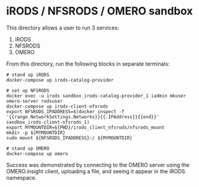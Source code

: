 # iRODS / NFSRODS / OMERO sandbox

This directory allows a user to run 3 services:

1. iRODS
2. NFSRODS
3. OMERO

From this directory, run the following blocks in separate terminals:

```
# stand up iRODS
docker-compose up irods-catalog-provider
```

```
# set up NFSRODS
docker exec -u irods sandbox_irods-catalog-provider_1 iadmin mkuser omero-server rodsuser
docker-compose up irods-client-nfsrods
export NFSRODS_IPADDRESS=$(docker inspect -f '{{range.NetworkSettings.Networks}}{{.IPAddress}}{{end}}' sandbox_irods-client-nfsrods_1)
export MYMOUNTDIR=${PWD}/irods_client_nfsrods/nfsrods_mount
mkdir -p ${MYMOUNTDIR}
sudo mount ${NFSRODS_IPADDRESS}:/ ${MYMOUNTDIR}
```

```
# stand up OMERO
docker-compose up omero
```

Success was demonstrated by connecting to the OMERO server using the OMERO.insight client, uploading a file, and seeing it appear in the iRODS namespace.

